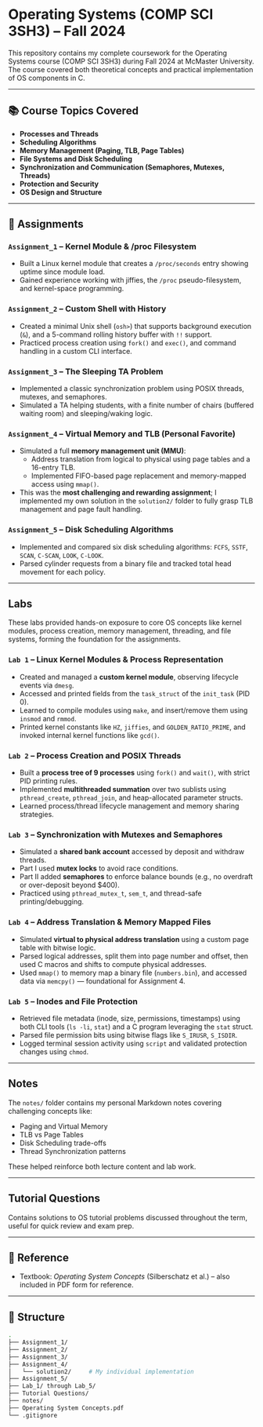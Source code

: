 # Operating Systems (COMP SCI 3SH3) – Fall 2024

This repository contains my complete coursework for the Operating Systems course (COMP SCI 3SH3) during Fall 2024 at McMaster University. The course covered both theoretical concepts and practical implementation of OS components in C.

---

## 📚 Course Topics Covered

- **Processes and Threads**
- **Scheduling Algorithms**
- **Memory Management (Paging, TLB, Page Tables)**
- **File Systems and Disk Scheduling**
- **Synchronization and Communication (Semaphores, Mutexes, Threads)**
- **Protection and Security**
- **OS Design and Structure**

---

## 🧠 Assignments

### `Assignment_1` – Kernel Module & /proc Filesystem
- Built a Linux kernel module that creates a `/proc/seconds` entry showing uptime since module load.
- Gained experience working with jiffies, the `/proc` pseudo-filesystem, and kernel-space programming.

### `Assignment_2` – Custom Shell with History
- Created a minimal Unix shell (`osh>`) that supports background execution (`&`), and a 5-command rolling history buffer with `!!` support.
- Practiced process creation using `fork()` and `exec()`, and command handling in a custom CLI interface.

### `Assignment_3` – The Sleeping TA Problem
- Implemented a classic synchronization problem using POSIX threads, mutexes, and semaphores.
- Simulated a TA helping students, with a finite number of chairs (buffered waiting room) and sleeping/waking logic.

### `Assignment_4` – Virtual Memory and TLB (Personal Favorite)
- Simulated a full **memory management unit (MMU)**:
  - Address translation from logical to physical using page tables and a 16-entry TLB.
  - Implemented FIFO-based page replacement and memory-mapped access using `mmap()`.
- This was the **most challenging and rewarding assignment**; I implemented my own solution in the `solution2/` folder to fully grasp TLB management and page fault handling.

### `Assignment_5` – Disk Scheduling Algorithms
- Implemented and compared six disk scheduling algorithms: `FCFS`, `SSTF`, `SCAN`, `C-SCAN`, `LOOK`, `C-LOOK`.
- Parsed cylinder requests from a binary file and tracked total head movement for each policy.

---

## Labs

These labs provided hands-on exposure to core OS concepts like kernel modules, process creation, memory management, threading, and file systems, forming the foundation for the assignments.

### `Lab 1` – Linux Kernel Modules & Process Representation
- Created and managed a **custom kernel module**, observing lifecycle events via `dmesg`.
- Accessed and printed fields from the `task_struct` of the `init_task` (PID 0).
- Learned to compile modules using `make`, and insert/remove them using `insmod` and `rmmod`.
- Printed kernel constants like `HZ`, `jiffies`, and `GOLDEN_RATIO_PRIME`, and invoked internal kernel functions like `gcd()`.

### `Lab 2` – Process Creation and POSIX Threads
- Built a **process tree of 9 processes** using `fork()` and `wait()`, with strict PID printing rules.
- Implemented **multithreaded summation** over two sublists using `pthread_create`, `pthread_join`, and heap-allocated parameter structs.
- Learned process/thread lifecycle management and memory sharing strategies.

### `Lab 3` – Synchronization with Mutexes and Semaphores
- Simulated a **shared bank account** accessed by deposit and withdraw threads.
- Part I used **mutex locks** to avoid race conditions.
- Part II added **semaphores** to enforce balance bounds (e.g., no overdraft or over-deposit beyond $400).
- Practiced using `pthread_mutex_t`, `sem_t`, and thread-safe printing/debugging.

### `Lab 4` – Address Translation & Memory Mapped Files
- Simulated **virtual to physical address translation** using a custom page table with bitwise logic.
- Parsed logical addresses, split them into page number and offset, then used C macros and shifts to compute physical addresses.
- Used `mmap()` to memory map a binary file (`numbers.bin`), and accessed data via `memcpy()` — foundational for Assignment 4.

### `Lab 5` – Inodes and File Protection
- Retrieved file metadata (inode, size, permissions, timestamps) using both CLI tools (`ls -li`, `stat`) and a C program leveraging the `stat` struct.
- Parsed file permission bits using bitwise flags like `S_IRUSR`, `S_ISDIR`.
- Logged terminal session activity using `script` and validated protection changes using `chmod`.

---

## Notes

The `notes/` folder contains my personal Markdown notes covering challenging concepts like:

- Paging and Virtual Memory
- TLB vs Page Tables
- Disk Scheduling trade-offs
- Thread Synchronization patterns

These helped reinforce both lecture content and lab work.

---

## Tutorial Questions

Contains solutions to OS tutorial problems discussed throughout the term, useful for quick review and exam prep.

---

## 📖 Reference

- Textbook: *Operating System Concepts* (Silberschatz et al.) – also included in PDF form for reference.

---

## 📂 Structure

```bash
.
├── Assignment_1/
├── Assignment_2/
├── Assignment_3/
├── Assignment_4/
│   └── solution2/     # My individual implementation
├── Assignment_5/
├── Lab_1/ through Lab_5/
├── Tutorial Questions/
├── notes/
├── Operating System Concepts.pdf
└── .gitignore
